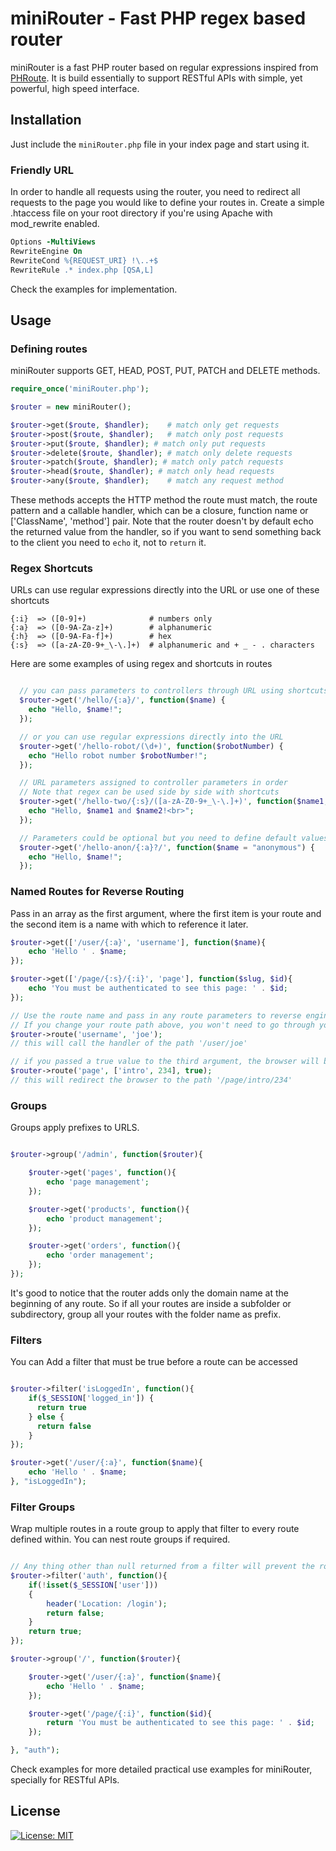 # miniRouter - Fast PHP regex based router
miniRouter is a fast PHP router based on regular expressions inspired from [PHRoute](https://github.com/mrjgreen/phroute).
It is build essentially to support RESTful APIs with simple, yet powerful, high speed interface.

## Installation
Just include the `miniRouter.php` file in your index page and start using it.

### Friendly URL

In order to handle all requests using the router, you need to redirect all requests to the page you would like to define your routes in. Create a simple .htaccess file on your root directory if you're using Apache with mod_rewrite enabled.

```apache
Options -MultiViews
RewriteEngine On
RewriteCond %{REQUEST_URI} !\..+$
RewriteRule .* index.php [QSA,L]

```
Check the examples for implementation.

## Usage
### Defining routes

miniRouter supports GET, HEAD, POST, PUT, PATCH and DELETE methods.

```PHP
require_once('miniRouter.php');

$router = new miniRouter();

$router->get($route, $handler);    # match only get requests
$router->post($route, $handler);   # match only post requests
$router->put($route, $handler); # match only put requests
$router->delete($route, $handler); # match only delete requests
$router->patch($route, $handler); # match only patch requests
$router->head($route, $handler); # match only head requests
$router->any($route, $handler);    # match any request method

```
These methods accepts the HTTP method the route must match, the route pattern and a callable handler, which can be a closure, function name or ['ClassName', 'method'] pair. Note that the router doesn't by default echo the returned value from the handler, so if you want to send something back to the client you need to `echo` it, not to `return` it.

### Regex Shortcuts

URLs can use regular expressions directly into the URL or use one of these shortcuts

```
{:i}  => ([0-9]+)              # numbers only
{:a}  => ([0-9A-Za-z]+)        # alphanumeric
{:h}  => ([0-9A-Fa-f]+)        # hex
{:s}  => ([a-zA-Z0-9+_\-\.]+)  # alphanumeric and + _ - . characters

```
Here are some examples of using regex and shortcuts in routes

```PHP

  // you can pass parameters to controllers through URL using shortcuts
  $router->get('/hello/{:a}/', function($name) {
    echo "Hello, $name!";
  });

  // or you can use regular expressions directly into the URL
  $router->get('/hello-robot/(\d+)', function($robotNumber) {
    echo "Hello robot number $robotNumber!";
  });

  // URL parameters assigned to controller parameters in order
  // Note that regex can be used side by side with shortcuts
  $router->get('/hello-two/{:s}/([a-zA-Z0-9+_\-\.]+)', function($name1, $name2) {
    echo "Hello, $name1 and $name2!<br>";
  });

  // Parameters could be optional but you need to define default values for it's corresponding variables
  $router->get('/hello-anon/{:a}?/', function($name = "anonymous") {
    echo "Hello, $name!";
  });
```

### Named Routes for Reverse Routing

Pass in an array as the first argument, where the first item is your route and the second item is a name with which to reference it later.

```PHP
$router->get(['/user/{:a}', 'username'], function($name){
    echo 'Hello ' . $name;
});

$router->get(['/page/{:s}/{:i}', 'page'], function($slug, $id){
    echo 'You must be authenticated to see this page: ' . $id;
});

// Use the route name and pass in any route parameters to reverse engineer an existing route path
// If you change your route path above, you won't need to go through your code updating any links/references to that route
$router->route('username', 'joe');
// this will call the handler of the path '/user/joe'

// if you passed a true value to the third argument, the browser will be redirected to the specified route
$router->route('page', ['intro', 234], true);
// this will redirect the browser to the path '/page/intro/234'
```

### Groups
Groups apply prefixes to URLS.

```PHP

$router->group('/admin', function($router){

    $router->get('pages', function(){
        echo 'page management';
    });

    $router->get('products', function(){
        echo 'product management';
    });

    $router->get('orders', function(){
        echo 'order management';
    });
});
```
It's good to notice that the router adds only the domain name at the beginning of any route. So if all your routes are inside a subfolder or subdirectory, group all your routes with the folder name as prefix.

### Filters

You can Add a filter that must be true before a route can be accessed

```PHP

$router->filter('isLoggedIn', function(){    
    if($_SESSION['logged_in']) {
      return true
    } else {
      return false
    }
});

$router->get('/user/{:a}', function($name){
    echo 'Hello ' . $name;
}, "isLoggedIn");
```

### Filter Groups

Wrap multiple routes in a route group to apply that filter to every route defined within. You can nest route groups if required.

```php

// Any thing other than null returned from a filter will prevent the route handler from being dispatched
$router->filter('auth', function(){    
    if(!isset($_SESSION['user']))
    {
        header('Location: /login');
        return false;
    }
    return true;
});

$router->group('/', function($router){

    $router->get('/user/{:a}', function($name){
        echo 'Hello ' . $name;
    });

    $router->get('/page/{:i}', function($id){
        return 'You must be authenticated to see this page: ' . $id;
    });

}, "auth");
```

Check examples for more detailed practical use examples for miniRouter, specially for RESTful APIs.

## License
[![License: MIT](https://img.shields.io/badge/License-MIT-yellow.svg)](https://opensource.org/licenses/MIT)
